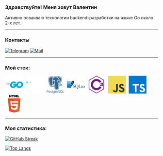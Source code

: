 ### Здравствуйте! Меня зовут Валентин

Активно осваиваю технологии backend-разработки на языке Go около 2-х лет.

---

### Контакты
[![Telegram](https://img.shields.io/badge/Telegram-blue?logo=telegram&logoColor=white)](https://t.me/golovanevvs) [![Mail](https://img.shields.io/badge/Email-blue?logo=gmail&logoColor=white)](mailto:lony@inbox.ru)

---

### Мой стек:

<div>
  <img src="https://github.com/devicons/devicon/blob/master/icons/go/go-original-wordmark.svg" title="Go" alt="Go" width="60" height="60"/>&nbsp;
  <img src="https://github.com/devicons/devicon/blob/master/icons/grpc/grpc-original.svg" title="gRPC" alt="gRPC" width="60" height="60"/>&nbsp;
  <img src="https://github.com/devicons/devicon/blob/master/icons/postgresql/postgresql-plain-wordmark.svg" title="PostreSQL" alt="PostreSQL" width="60" height="60"/>&nbsp;
  <img src="https://github.com/devicons/devicon/blob/master/icons/sqlite/sqlite-original-wordmark.svg" title="SQLite" alt="SQLite" width="60" height="60"/>&nbsp;
  <img src="https://github.com/devicons/devicon/blob/master/icons/csharp/csharp-line.svg" title="C#" alt="C#" width="60" height="60"/>&nbsp;
  <img src="https://github.com/devicons/devicon/blob/master/icons/javascript/javascript-original.svg" title="JS" alt="JS" width="60" height="60"/>&nbsp;
  <img src="https://github.com/devicons/devicon/blob/master/icons/typescript/typescript-original.svg" title="TS" alt="TS" width="60" height="60"/>&nbsp;
  <img src="https://github.com/devicons/devicon/blob/master/icons/html5/html5-original-wordmark.svg" title="HTML" alt="HTML" width="60" height="60"/>&nbsp;
</div>

---

### Моя статистика:

[![GitHub Streak](http://github-readme-streak-stats.herokuapp.com?user=golovanevvs&theme=dark&background=000000)](https://git.io/streak-stats)

[![Top Langs](https://github-readme-stats.vercel.app/api/top-langs/?username=golovanevvs&layout=compact&theme=vision-friendly-dark)](https://github.com/anuraghazra/github-readme-stats)
